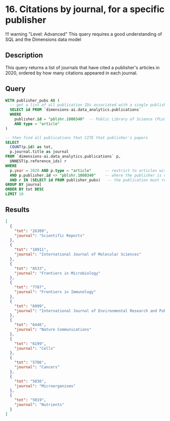 # 16. Citations by journal, for a specific publisher

!!! warning "Level: Advanced"
    This query requires a good understanding of SQL and the Dimensions data model

## Description

This query returns a list of journals that have cited a publisher's articles in 2020, ordered by how many citations appeared in each journal.

## Query

```sql
WITH publisher_pubs AS (
  -- get a list of all publication IDs associated with a single publisher
  SELECT id FROM `dimensions-ai.data_analytics.publications`
  WHERE
    publisher.id = "pblshr.1000340"  -- Public Library of Science (PLoS)
    AND type = "article"
)

-- then find all publications that CITE that publisher's papers
SELECT
  COUNT(p.id) as tot,
  p.journal.title as journal
FROM `dimensions-ai.data_analytics.publications` p,
  UNNEST(p.reference_ids) r
WHERE
  p.year = 2020 AND p.type = "article"      -- restrict to articles with a published year of 2020
  AND p.publisher.id <> "pblshr.1000340"    -- where the publisher is not the same as the pusblisher above
  AND r IN (SELECT id FROM publisher_pubs)   -- the publication must reference a publishers publication
GROUP BY journal
ORDER BY tot DESC
LIMIT 10
```


## Results

```json
[
  {
    "tot": "26309",
    "journal": "Scientific Reports"
  },
  {
    "tot": "18911",
    "journal": "International Journal of Molecular Sciences"
  },
  {
    "tot": "8533",
    "journal": "Frontiers in Microbiology"
  },
  {
    "tot": "7787",
    "journal": "Frontiers in Immunology"
  },
  {
    "tot": "6999",
    "journal": "International Journal of Environmental Research and Public Health"
  },
  {
    "tot": "6446",
    "journal": "Nature Communications"
  },
  {
    "tot": "6199",
    "journal": "Cells"
  },
  {
    "tot": "5706",
    "journal": "Cancers"
  },
  {
    "tot": "5036",
    "journal": "Microorganisms"
  },
  {
    "tot": "5019",
    "journal": "Nutrients"
  }
]
```
